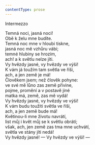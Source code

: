 ```yaml
---
contentType: prose
---
```


Intermezzo

Temná noci, jasná noci!  
Obě k želu mne budíte.  
Temná noc mne v hloubi tiskne,  
jasná noc mě vzhůru vábí;  
temné hlubiny se hrozím,  
ach! a k světlu nelze jíti.  
Vy hvězdy jasné, vy hvězdy ve výši!  
K vám já toužím tam světla ve říši,  
ach, a jen země je má!  
Člověkem jsem; než člověk pohyne:  
ve své mě lůno zas země přivine,  
pojme, promění a v postavě jiné  
matka má, země, zas mě vydá!  
Vy hvězdy jasné, vy hvězdy ve výši!  
K vám budu toužiti světla ve říši,  
ach, a jen země bude má!  
Květinou-li mne životu navrátí,  
list můj i květ můj se k světlu obrátí;  
však, ach, jen země zas tma mne uchvátí,  
světla ve stány jíti nedá!  
Vy hvězdy jasné! — Vy hvězdy ve výši! —
